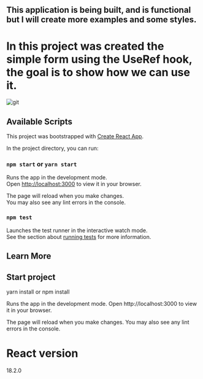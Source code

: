 ## This application is being built, and is functional but I will create more examples and some styles.

# In this project was created the simple form using the UseRef hook, the goal is to show how we can use it.

![git](https://user-images.githubusercontent.com/19524191/180083712-78deb108-03f8-43bc-b450-1779d1bc1519.png)

## Available Scripts

This project was bootstrapped with [Create React App](https://github.com/facebook/create-react-app).

In the project directory, you can run:

### `npm start` or `yarn start`

Runs the app in the development mode.\
Open [http://localhost:3000](http://localhost:3000) to view it in your browser.

The page will reload when you make changes.\
You may also see any lint errors in the console.

### `npm test`

Launches the test runner in the interactive watch mode.\
See the section about [running tests](https://facebook.github.io/create-react-app/docs/running-tests) for more information.

## Learn More

## Start project
   yarn install
    or 
   npm install


Runs the app in the development mode.
Open http://localhost:3000 to view it in your browser.

The page will reload when you make changes.
You may also see any lint errors in the console.

# React version
18.2.0
 
